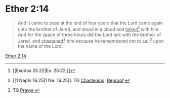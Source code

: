 # Ether 2:14

> And it came to pass at the end of four years that the Lord came again unto the brother of Jared, and stood in a cloud and <u>talked</u>[^a] with him. And for the space of three hours did the Lord talk with the brother of Jared, and <u>chastened</u>[^b] him because he remembered not to <u>call</u>[^c] upon the name of the Lord.

[Ether 2:14](https://www.churchofjesuschrist.org/study/scriptures/bofm/ether/2?lang=eng&id=p14#p14)


[^a]: [[Exodus 25.22|Ex. 25:22.]]
[^b]: [[1 Nephi 16.25|1 Ne. 16:25]]. TG [Chastening](https://www.churchofjesuschrist.org/study/scriptures/tg/chastening?lang=eng); [Reproof](https://www.churchofjesuschrist.org/study/scriptures/tg/reproof?lang=eng).
[^c]: TG [Prayer.](https://www.churchofjesuschrist.org/study/scriptures/tg/prayer?lang=eng)
